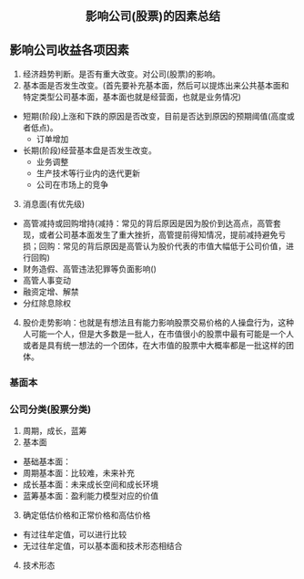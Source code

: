 <center><big><big><b> 影响公司(股票)的因素总结</b></big></big></center>

## 影响公司收益各项因素
1. 经济趋势判断。是否有重大改变。对公司(股票)的影响。
2. 基本面是否发生改变。(首先要补充基本面，然后可以提炼出来公共基本面和特定类型公司基本面，基本面也就是经营面，也就是业务情况)
  - 短期(阶段)上涨和下跌的原因是否改变，目前是否达到原因的预期阈值(高度或者低点)。
    - 订单增加
  - 长期(阶段)经营基本盘是否发生改变。
    - 业务调整
    - 生产技术等行业内的迭代更新
    - 公司在市场上的竞争
3. 消息面(有优先级)
  - 高管减持或回购增持(减持：常见的背后原因是因为股价到达高点，高管套现，或者公司基本面发生了重大挫折，高管提前得知情况，提前减持避免亏损；回购：常见的背后原因是高管认为股价代表的市值大幅低于公司价值，进行回购)
  - 财务造假、高管违法犯罪等负面影响()
  - 高管人事变动
  - 融资定增、解禁
  - 分红除息除权
4. 股价走势影响：也就是有想法且有能力影响股票交易价格的人操盘行为，这种人可能一个人，但是大多数是一批人，在市值很小的股票中最有可能是一个人或者是具有统一想法的一个团体，在大市值的股票中大概率都是一批这样的团体。

### 基面本
### 公司分类(股票分类)
1. 周期，成长，蓝筹
2. 基本面
  - 基础基本面：
  - 周期基本面：比较难，未来补充
  - 成长基本面：未来成长空间和成长环境
  - 蓝筹基本面：盈利能力模型对应的价值
3. 确定低估价格和正常价格和高估价格
  - 有过往牟定值，可以进行比较
  - 无过往牟定值，可以基本面和技术形态相结合
4. 技术形态